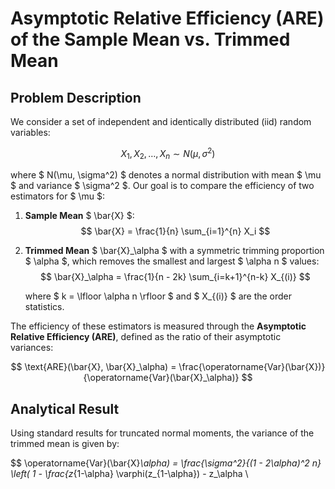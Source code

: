# Asymptotic Relative Efficiency (ARE) of the Sample Mean vs. Trimmed Mean

## Problem Description

We consider a set of independent and identically distributed (iid) random variables:

$$ X_1, X_2, \ldots, X_n \sim N(\mu, \sigma^2) $$

where $ N(\mu, \sigma^2) $ denotes a normal distribution with mean $ \mu $ and variance $ \sigma^2 $. Our goal is to compare the efficiency of two estimators for $ \mu $:

1. **Sample Mean** $ \bar{X} $:
   $$ \bar{X} = \frac{1}{n} \sum_{i=1}^{n} X_i $$

2. **Trimmed Mean** $ \bar{X}_\alpha $ with a symmetric trimming proportion $ \alpha $, which removes the smallest and largest $ \alpha n $ values:
   $$ \bar{X}_\alpha = \frac{1}{n - 2k} \sum_{i=k+1}^{n-k} X_{(i)} $$

   where $ k = \lfloor \alpha n \rfloor $ and $ X_{(i)} $ are the order statistics.

The efficiency of these estimators is measured through the **Asymptotic Relative Efficiency (ARE)**, defined as the ratio of their asymptotic variances:

$$ \text{ARE}(\bar{X}, \bar{X}_\alpha) = \frac{\operatorname{Var}(\bar{X})}{\operatorname{Var}(\bar{X}_\alpha)} $$

## Analytical Result

Using standard results for truncated normal moments, the variance of the trimmed mean is given by:

$$ \operatorname{Var}(\bar{X}_\alpha) = \frac{\sigma^2}{(1 - 2\alpha)^2 n} \left( 1 - \frac{z_{1-\alpha} \varphi(z_{1-\alpha}) - z_\alpha \

